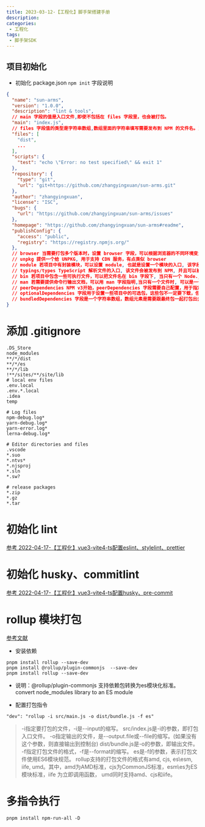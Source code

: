 ```yaml
---
title: 2023-03-12-【工程化】脚手架搭建手册
description: 
categories:
 - 工程化
tags:
 - 脚手架SDK
---
```


## 项目初始化
- 初始化 package.json ```npm init```
字段说明
```json
{
  "name": "sun-arms",
  "version": "1.0.0",
  "description": "lint & tools",
  // main 字段的值是入口文件,即使不包括在 files 字段里，也会被打包。
  "main": "index.js",
  // files 字段值的类型是字符串数组,数组里面的字符串填写需要发布到 NPM 的文件名。当然也可以在根目录下创建 .npmignore 文件，把不需要上传到 NPM 的文件名填进去。不过有些文件或者目录比如, README.md 或者 LICENSE.md 是默认就会被打包。也有默认不会被打包的目录或者文件，比如, node_modules 或者 .git。
  "files": [
    "dist",
    ...
  ],
  "scripts": { 
    "test": "echo \"Error: no test specified\" && exit 1"
  },
  "repository": {
    "type": "git",
    "url": "git+https://github.com/zhangyingxuan/sun-arms.git"
  },
  "author": "zhangyingxuan",
  "license": "ISC",
  "bugs": {
    "url": "https://github.com/zhangyingxuan/sun-arms/issues"
  },
  "homepage": "https://github.com/zhangyingxuan/sun-arms#readme",
  "publishConfig": {
    "access": "public",
    "registry": "https://registry.npmjs.org/"
  },
  // browser 当需要打包多个版本时，设置 browser 字段，可以根据浏览器的不同环境变量，使用不同的版本
  // unpkg 提供一个给 UNPKG, 用于支持 CDN 服务，有点类似 browser
  // module 若项目中有封装模块，可以设置 module, 也就是设置一个模块的入口, 该字段目前比较前卫
  // typings/types TypeScript 解析文件的入口, 该文件会被发布到 NPM, 并且可以被下载，为用户提供更加好的 IDE 支持。
  // bin 若项目中包含一些可执行文件，可以把文件名在 bin 字段下, 当只有一个 Node.js 文件入口时, 可以是 string 值，当有多个的时候,可以用键值对的形式写。不过要执行这些文件，需要在文件头部加上 #!/usr/bin/env node
  // man 若需要提供命令行输出文档，可以用 man 字段指明,当只有一个文件时, 可以是一个字符串值, 当有多个文件时, 可以是一个字符串数组。
  // peerDependencies NPM v3开始，peerDependencies 字段需要自己配置，用于指定一个兼容项目的依赖，该字段的值是一个对象，对象的 key 是兼容包的名称，对象的值是该包的指定版本。
  // optionalDependencies 字段用于设置一些项目中的可选包，这些包不一定要下载，但是却很有用，设置在该字段下后，对应的包只会在需要的时候被下载，比如 fsevents 模块，尽在 mac 下有效。
  // bundledDependencies 字段是一个字符串数组，数组元素是需要跟最终包一起打包出去的依赖名称。
}
```

# 添加 .gitignore
```
.DS_Store
node_modules
**/*/dist
**/*/es
**/*/lib
!**/sites/**/site/lib
# local env files
.env.local
.env.*.local
.idea
temp

# Log files
npm-debug.log*
yarn-debug.log*
yarn-error.log*
lerna-debug.log*

# Editor directories and files
.vscode
*.suo
*.ntvs*
*.njsproj
*.sln
*.sw?

# release packages
*.zip
*.gz
*.tar
```

# 初始化 lint
[参考 2022-04-17-【工程化】vue3-vite4-ts配置eslint、stylelint、prettier](./2022-04-17-%E3%80%90%E5%B7%A5%E7%A8%8B%E5%8C%96%E3%80%91vue3-vite4-ts%E9%85%8D%E7%BD%AEeslint%E3%80%81stylelint%E3%80%81prettier.md)

# 初始化 husky、commitlint
[参考 2022-04-17-【工程化】vue3-vite4-ts配置husky、pre-commit](./2022-04-17-%E3%80%90%E5%B7%A5%E7%A8%8B%E5%8C%96%E3%80%91vue3-vite4-ts%E9%85%8D%E7%BD%AEhusky%E3%80%81pre-commit.md)

# rollup 模块打包
[参考文献](https://cloud.tencent.com/developer/article/1875920)
- 安装依赖
```
pnpm install rollup --save-dev
pnpm install @rollup/plugin-commonjs  --save-dev
pnpm install rollup --save-dev
```
- 说明：@rollup/plugin-commonjs 支持依赖包转换为es模块化标准。 convert node_modules library to an ES module

- 配置打包指令
```
"dev": "rollup -i src/main.js -o dist/bundle.js -f es"
```
> -i指定要打包的文件，-i是--input的缩写。
> src/index.js是-i的参数，即打包入口文件。
> -o指定输出的文件，是--output.file或--file的缩写。(如果没有这个参数，则直接输出到控制台)
> dist/bundle.js是-o的参数，即输出文件。
> -f指定打包文件的格式，-f是--format的缩写。
> es是-f的参数，表示打包文件使用ES6模块规范。
> rollup支持的打包文件的格式有amd, cjs, es\esm, iife, umd。其中，amd为AMD标准，cjs为CommonJS标准，esm\es为ES模块标准，iife 为立即调用函数， umd同时支持amd、cjs和iife。


# 多指令执行 
```pnpm install npm-run-all -D```

